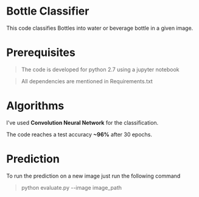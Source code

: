# Bottle Classifier

This code classifies Bottles into water or beverage bottle in a given image.

# Prerequisites

>The code is developed for python 2.7 using a jupyter notebook

>All dependencies are mentioned in Requirements.txt 

# Algorithms

I've used **Convolution Neural Network** for the classification. 

The code reaches a test accuracy **~96%** after 30 epochs.

# Prediction

To run the prediction on a new image just run the following command

>python evaluate.py --image image_path

